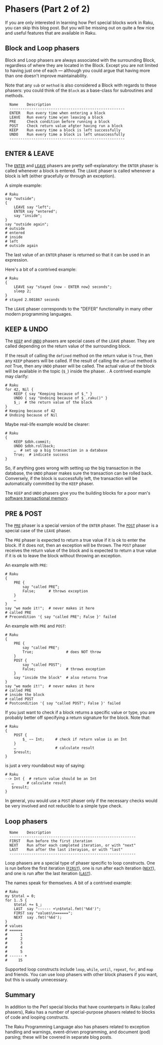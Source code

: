 # Phasers (Part 2 of 2)
If you are only interested in learning how Perl special blocks work in Raku, you can skip this blog post.  But you will be missing out on quite a few nice and useful features that are available in Raku.

## Block and Loop phasers
Block and Loop phasers are always associated with the surrounding Block, regardless of where they are located in the Block. Except you are not limited to having just one of each — although you could argue that having more than one doesn't improve maintainability.

Note that any `sub` or `method` is also considered a Block with regards to these phasers: you could think of the `Block` as a base-class for subroutines and methods.
```
  Name    Description
  -----------------------------------------------------
  ENTER   Run every time when entering a block
  LEAVE   Run every time wjen leaving a block
  PRE     Check condition before running a block
  POST    Check return value afgter having run a block
  KEEP    Run every time a block is left successfully
  UNDO    Run every time a block is left unsuccessfully
  -----------------------------------------------------
```
## ENTER & LEAVE
The [`ENTER`](https://docs.raku.org/language/phasers#ENTER) and [`LEAVE`](https://docs.raku.org/language/phasers#LEAVE) phasers are pretty self-explanatory: the `ENTER` phaser is called whenever a block is entered. The `LEAVE` phaser is called whenever a block is left (either gracefully or through an exception).

A simple example:
```
# Raku
say "outside";
{
    LEAVE say "left";
    ENTER say "entered";
    say "inside";
}
say "outside again";
# outside
# entered
# inside
# left
# outside again
```
The last value of an `ENTER` phaser is returned so that it can be used in an expression.

Here's a bit of a contrived example:
```
# Raku
{
    LEAVE say "stayed {now - ENTER now} seconds";
    sleep 2;
}
# stayed 2.001867 seconds
```
The `LEAVE` phaser corresponds to the "DEFER" functionality in many other modern programming languages.

## KEEP & UNDO
The [`KEEP`](https://docs.raku.org/language/phasers#KEEP) and [`UNDO`](https://docs.raku.org/language/phasers#UNDO) phasers are special cases of the `LEAVE` phaser. They are called depending on the return value of the surrounding block.

If the result of calling the `defined` method on the return value is `True`, then any `KEEP` phasers will be called. If the result of calling the `defined` method is *not* True, then any `UNDO` phaser will be called. The actual value of the block will be available in the topic (`$_`) inside the phaser.
.
A contrived example may clarify:
```
# Raku
for 42, Nil {
    KEEP { say "Keeping because of $_" }
    UNDO { say "Undoing because of $_.raku()" }
    $_;  # the return value of the block
}
# Keeping because of 42
# Undoing because of Nil
```
Maybe real-life example would be clearer:
```
# Raku
{
    KEEP $dbh.commit;
    UNDO $dbh.rollback;
    …  # set up a big transaction in a database
    True;  # indicate success
}
```
So, if anything goes wrong with setting up the big transaction in the database, the `UNDO` phaser makes sure the transaction can be rolled back. Conversely, if the block is successfully left, the transaction will be automatically committed by the `KEEP` phaser.

The `KEEP` and `UNDO` phasers give you the building blocks for a poor man's [software transactional memory](https://en.wikipedia.org/wiki/Software_transactional_memory).

## PRE & POST
The [`PRE`](https://docs.raku.org/language/phasers#PRE) phaser is a special version of the `ENTER` phaser. The [`POST`](https://docs.raku.org/language/phasers#PRE) phaser is a special case of the `LEAVE` phaser.

The `PRE` phaser is expected to return a true value if it is ok to enter the block. If it does not, then an exception will be thrown. The `POST` phaser receives the return value of the block and is expected to return a true value if it is ok to leave the block without throwing an exception.

An example with `PRE`:
```
# Raku
{
    PRE {
        say "called PRE”;
        False;      # throws exception
    }
    …
}
say "we made it!";  # never makes it here
# called PRE
# Precondition '{ say "called PRE"; False }' failed
```
An example with `PRE` and `POST`:
```
# Raku
{
    PRE {
        say "called PRE";
        True;               # does NOT throw
    }
    POST {
        say "called POST";
        False;              # throws exception
    }
    say "inside the block"  # also returns True
}
say "we made it!";  # never makes it here
# called PRE
# inside the block
# called POST
# Postcondition '{ say "called POST"; False }' failed
```

If you just want to check if a block returns a specific value or type, you are probably better off specifying a return signature for the block. Note that:
```
# Raku
{
    POST {
        $_ ~~ Int;     # check if return value is an Int
    }
    …                  # calculate result
    $result;
}
```
is just a very roundabout way of saying:
```
# Raku
--> Int {  # return value should be an Int
   …      # calculate result
   $result;
}
```
In general, you would use a `POST` phaser only if the necessary checks would be very involved and not reducible to a simple type check.

## Loop phasers
```
  Name    Description
  ----------------------------------------------------------
  FIRST   Run before the first iteration
  NEXT    Run after each completed iteration, or with "next"
  LAST    Run after the last iterayion, or with "last"
  ----------------------------------------------------------
```
Loop phasers are a special type of phaser specific to loop constructs. One is run before the first iteration ([`FIRST`](https://docs.raku.org/language/phasers#FIRST)), one is run after each iteration ([`NEXT`](https://docs.raku.org/language/phasers#FIRST)), and one is run after the last iteration ([`LAST`](https://docs.raku.org/language/phasers#FIRST)).

The names speak for themselves. A bit of a contrived example:
```
# Raku
my $total = 0;
for 1..5 {
    $total += $_;
    LAST  say "------ +\n$total.fmt('%6d')";
    FIRST say "values\n======";
    NEXT  say .fmt('%6d');
}
# values
# ======
#      1
#      2
#      3
#      4
#      5
# ------ +
#     15
```
Supported loop constructs include `loop`, `while`, `until`, `repeat`, `for`, and `map` and friends.  You can use loop phasers with other block phasers if you want, but this is usually unnecessary.

## Summary
In addition to the Perl special blocks that have counterparts in Raku (called phasers), Raku has a number of special-purpose phasers related to blocks of code and looping constructs.

The Raku Programming Language also has phasers related to exception handling and warnings, event-driven programming, and document (pod) parsing; these will be covered in separate blog posts.
